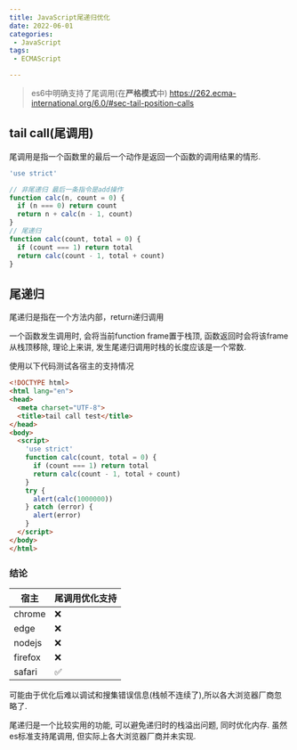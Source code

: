 ```yaml
---
title: JavaScript尾递归优化
date: 2022-06-01
categories:
 - JavaScript
tags:
 - ECMAScript

---
```


> es6中明确支持了尾调用(在**严格模式**中) https://262.ecma-international.org/6.0/#sec-tail-position-calls

## tail call(尾调用)

尾调用是指一个函数里的最后一个动作是返回一个函数的调用结果的情形.

```JavaScript
'use strict'

// 非尾递归 最后一条指令是add操作
function calc(n, count = 0) {
  if (n === 0) return count
  return n + calc(n - 1, count)
}
// 尾递归
function calc(count, total = 0) {
  if (count === 1) return total
  return calc(count - 1, total + count)
}

```

## 尾递归

尾递归是指在一个方法内部，return递归调用

一个函数发生调用时, 会将当前function frame置于栈顶, 函数返回时会将该frame从栈顶移除, 理论上来讲, 发生尾递归调用时栈的长度应该是一个常数. 

使用以下代码测试各宿主的支持情况

```html
<!DOCTYPE html>
<html lang="en">
<head>
  <meta charset="UTF-8">
  <title>tail call test</title>
</head>
<body>
  <script>
    'use strict'
    function calc(count, total = 0) {
      if (count === 1) return total
      return calc(count - 1, total + count)
    }
    try {
      alert(calc(1000000))
    } catch (error) {
      alert(error)
    }
  </script>
</body>
</html>
```

### 结论

| 宿主  | 尾调用优化支持 |
| ------- | ---- |
| chrome  | ❌   |
| edge | ❌    |
| nodejs | ❌    |
| firefox | ❌    |
| safari  | ✅    |

可能由于优化后难以调试和搜集错误信息(栈帧不连续了),所以各大浏览器厂商忽略了.

尾递归是一个比较实用的功能, 可以避免递归时的栈溢出问题, 同时优化内存. 虽然es标准支持尾调用, 但实际上各大浏览器厂商并未实现.
